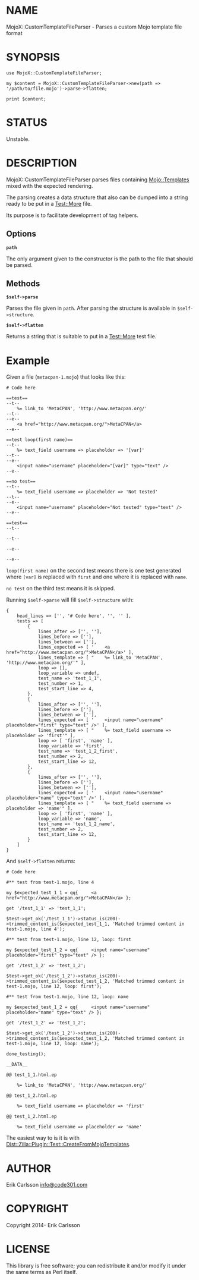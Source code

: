 # NAME

MojoX::CustomTemplateFileParser - Parses a custom Mojo template file format

# SYNOPSIS

    use MojoX::CustomTemplateFileParser;

    my $content = MojoX::CustomTemplateFileParser->new(path => '/path/to/file.mojo')->parse->flatten;

    print $content;

# STATUS

Unstable.

# DESCRIPTION

MojoX::CustomTemplateFileParser parses files containing [Mojo::Templates](https://metacpan.org/pod/Mojo::Template) mixed with the expected rendering.

The parsing creates a data structure that also can be dumped into a string ready to be put in a [Test::More](https://metacpan.org/pod/Test::More) file.

Its purpose is to facilitate development of tag helpers.

## Options

**`path`**

The only argument given to the constructor is the path to the file that should be parsed.

## Methods

**`$self->parse`**

Parses the file given in `path`. After parsing the structure is available in `$self->structure`.

**`$self->flatten`**

Returns a string that is suitable to put in a [Test::More](https://metacpan.org/pod/Test::More) test file.

# Example

Given a file (`metacpan-1.mojo`) that looks like this:

    # Code here

    ==test==
    --t--
        %= link_to 'MetaCPAN', 'http://www.metacpan.org/'
    --t--
    --e--
        <a href="http://www.metacpan.org/">MetaCPAN</a>
    --e--

    ==test loop(first name)==
    --t--
        %= text_field username => placeholder => '[var]'
    --t--
    --e--
        <input name="username" placeholder="[var]" type="text" />
    --e--

    ==no test==
    --t--
        %= text_field username => placeholder => 'Not tested'
    --t--
    --e--
        <input name="username" placeholder="Not tested" type="text" />
    --e--

    ==test==
    --t--

    --t--

    --e--

    --e--

`loop(first name)` on the second test means there is one test generated where `[var]` is replaced with `first` and one where it is replaced with `name`.

`no test` on the third test means it is skipped.

Running `$self->parse` will fill `$self->structure` with:

    {
        head_lines => ['', '# Code here', '', '' ],
        tests => [
            {
                lines_after => ['', ''],
                lines_before => [''],
                lines_between => [''],
                lines_expected => [ '    <a href="http://www.metacpan.org/">MetaCPAN</a>' ],
                lines_template => [ "    %= link_to 'MetaCPAN', 'http://www.metacpan.org/'" ],
                loop => [],
                loop_variable => undef,
                test_name => 'test_1_1',
                test_number => 1,
                test_start_line => 4,
            },
            {
                lines_after => ['', ''],
                lines_before => [''],
                lines_between => [''],
                lines_expected => [ '    <input name="username" placeholder="first" type="text" />' ],
                lines_template => [ "    %= text_field username => placeholder => 'first'" ],
                loop => [ 'first', 'name' ],
                loop_variable => 'first',
                test_name => 'test_1_2_first',
                test_number => 2,
                test_start_line => 12,
            },
            {
                lines_after => ['', ''],
                lines_before => [''],
                lines_between => [''],
                lines_expected => [ '    <input name="username" placeholder="name" type="text" />' ],
                lines_template => [ "    %= text_field username => placeholder => 'name'" ],
                loop => [ 'first', 'name' ],
                loop_variable => 'name',
                test_name => 'test_1_2_name',
                test_number => 2,
                test_start_line => 12,
            }
        ]
    }

And `$self->flatten` returns:

    # Code here

    #** test from test-1.mojo, line 4

    my $expected_test_1_1 = qq{     <a href="http://www.metacpan.org/">MetaCPAN</a> };

    get '/test_1_1' => 'test_1_1';

    $test->get_ok('/test_1_1')->status_is(200)->trimmed_content_is($expected_test_1_1, 'Matched trimmed content in test-1.mojo, line 4');

    #** test from test-1.mojo, line 12, loop: first

    my $expected_test_1_2 = qq{     <input name="username" placeholder="first" type="text" /> };

    get '/test_1_2' => 'test_1_2';

    $test->get_ok('/test_1_2')->status_is(200)->trimmed_content_is($expected_test_1_2, 'Matched trimmed content in test-1.mojo, line 12, loop: first');

    #** test from test-1.mojo, line 12, loop: name

    my $expected_test_1_2 = qq{     <input name="username" placeholder="name" type="text" /> };

    get '/test_1_2' => 'test_1_2';

    $test->get_ok('/test_1_2')->status_is(200)->trimmed_content_is($expected_test_1_2, 'Matched trimmed content in test-1.mojo, line 12, loop: name');

    done_testing();

    __DATA__

    @@ test_1_1.html.ep

        %= link_to 'MetaCPAN', 'http://www.metacpan.org/'

    @@ test_1_2.html.ep

        %= text_field username => placeholder => 'first'

    @@ test_1_2.html.ep

        %= text_field username => placeholder => 'name'

The easiest way to is it is with [Dist::Zilla::Plugin::Test::CreateFromMojoTemplates](https://metacpan.org/pod/Dist::Zilla::Plugin::Test::CreateFromMojoTemplates).

# AUTHOR

Erik Carlsson <info@code301.com>

# COPYRIGHT

Copyright 2014- Erik Carlsson

# LICENSE

This library is free software; you can redistribute it and/or modify
it under the same terms as Perl itself.

